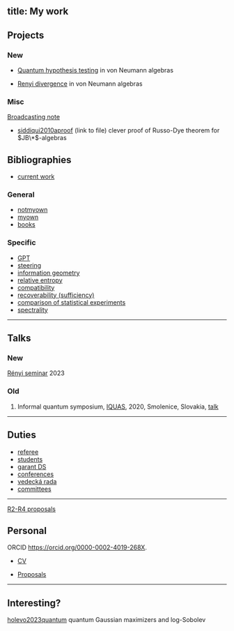 title: My work
---

## Projects


### New

* [Quantum hypothesis testing](AZ_qht) in von Neumann algebras

* [Renyi divergence](NEW_qre) in von Neumann algebras





### Misc

[Broadcasting note](MISC_broadcasting)



* [siddiqui2010aproof](https://nyjm.albany.edu/j/2010/16-5p.pdf) (link to file) clever proof of Russo-Dye theorem for $JB\*$-algebras     







## Bibliographies


* [current work](CIT_work)   



### General

* [notmyown](notmyown)
* [myown](myown)    
* [books](CIT_books)

### Specific


* [GPT](CIT_gpt)    
* [steering](CIT_steering)     
* [information geometry](CIT_infgeo)    
* [relative entropy](CIT_entropy)    
* [compatibility](CIT_compatibility)     
* [recoverability (sufficiency)](CIT_suff)     
* [comparison of statistical experiments](CIT_comparison)   
* [spectrality](CIT_spectral)  


---

## Talks

### New

[Rényi seminar](TALK_2023renyi)   2023




### Old

1. Informal quantum symposium,  [IQUAS](http://old.qute.sk/iquas2020.html), 2020, Smolenice, Slovakia, [talk](index/smolenice2020.pdf)


---

## Duties 

* [referee](referee)     
* [students](students)     
* [garant DS](DS_garant)   
* [conferences](conferences)     
* [vedecká rada](vr)    
* [committees](cmmtt)    


--- 


[R2-R4 proposals](RI_list)


## Personal 

 ORCID  https://orcid.org/0000-0002-4019-268X. 

* [CV](cv)    

* [Proposals](proposals)

---

## Interesting?

[holevo2023quantum](https://link.springer.com/article/10.1007/s11005-023-01634-6?utm_source=toc&utm_medium=email&utm_campaign=toc_11005_113_1&utm_content=etoc_springer_20230227) quantum Gaussian maximizers and log-Sobolev
